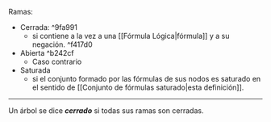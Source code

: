 Ramas:
- Cerrada:  ^9fa991
	- si contiene a la vez a una [[Fórmula Lógica|fórmula]] y a su negación.   ^f417d0
- Abierta  ^b242cf
	- Caso contrario
- Saturada
	- si el conjunto formado por las fórmulas de sus nodos es  saturado en el sentido de [[Conjunto de fórmulas saturado|esta definición]].  
***
Un árbol se dice ***cerrado*** si todas sus ramas son cerradas. 